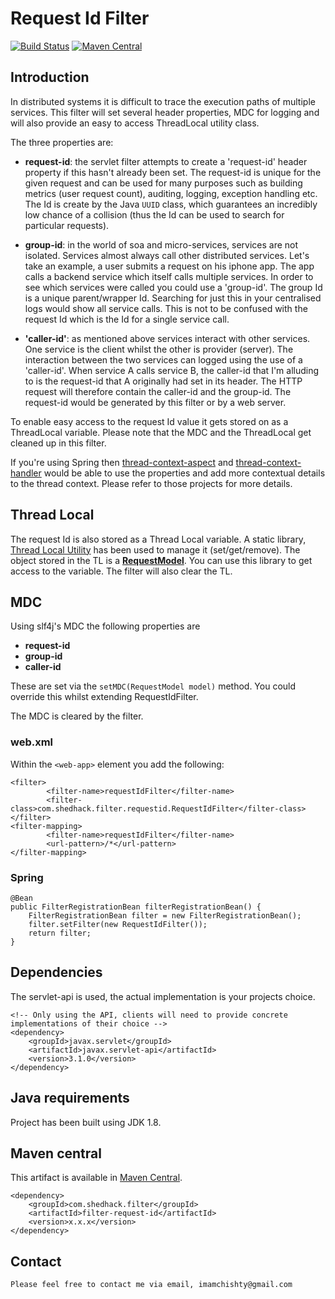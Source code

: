 # Request Id Filter

[![Build Status](https://travis-ci.org/imamchishty/filter-request-id.svg?branch=master "filter-request-id")](https://travis-ci.org/imamchishty/filter-request-id) [![Maven Central](https://maven-badges.herokuapp.com/maven-central/com.shedhack.filter/filter-request-id/badge.svg?style=plastic)](https://maven-badges.herokuapp.com/maven-central/com.shedhack.filter/filter-request-id)

## Introduction
In distributed systems it is difficult to trace the execution paths of multiple services.
This filter will set several header properties, MDC for logging and will also provide an easy to access ThreadLocal utility class.

The three properties are:

- __request-id__: the servlet filter attempts to create a 'request-id' header property 
if this hasn't already been set. The request-id is unique for the given request and can be used
for many purposes such as building metrics (user request count), auditing,
logging, exception handling etc. The Id is create by the Java `UUID` class, which guarantees an
incredibly low chance of a collision (thus the Id can be used to search for particular requests).

- __group-id__: in the world of soa and micro-services, services are not isolated. Services almost
always call other distributed services. Let's take an example, a user submits a request on his
iphone app. The app calls a backend service which itself calls multiple services. In order to see
which services were called you could use a 'group-id'. The group Id is a unique parent/wrapper Id.
Searching for just this in your centralised logs would show all service calls. This is not to be
confused with the request Id which is the Id for a single service call.

- __'caller-id'__: as mentioned above services interact with other services. One service is the client
whilst the other is provider (server). The interaction between the two services can logged
using the use of a 'caller-id'. When service A calls service B, the caller-id that I'm
alluding to is the request-id that A originally had set in its header. The HTTP request
will therefore contain the caller-id and the group-id. The request-id would be generated by this
filter or by a web server.
 
To enable easy access to the request Id value it gets stored on as a ThreadLocal variable.
Please note that the MDC and the ThreadLocal get cleaned up in this filter.

If you're using Spring then [thread-context-aspect](https://github.com/imamchishty/thread-context-aspect) and [thread-context-handler](https://github.com/imamchishty/thread-context-handler) would be able to use the properties and add more contextual details to the thread context. Please refer to those projects for more details.

## Thread Local

The request Id is also stored as a Thread Local variable. A static library, [Thread Local Utility](https://github.com/imamchishty/filter-request-id/blob/master/src/main/java/com/shedhack/filter/requestid/helper/RequestHelper.java) has been used to manage it (set/get/remove). The object stored in the TL is a [__RequestModel__](https://github.com/imamchishty/filter-request-id/blob/master/src/main/java/com/shedhack/filter/requestid/model/RequestModel.java).
You can use this library to get access to the variable. The filter will also clear the TL. 

## MDC

Using slf4j's MDC the following properties are 

- __request-id__
- __group-id__
- __caller-id__

These are set via the `setMDC(RequestModel model)` method. You could override this whilst extending RequestIdFilter. 

The MDC is cleared by the filter.

### web.xml

Within the `<web-app>` element you add the following:

	<filter> 
    		<filter-name>requestIdFilter</filter-name>
    		<filter-class>com.shedhack.filter.requestid.RequestIdFilter</filter-class> 
  	</filter> 
  	<filter-mapping> 
    		<filter-name>requestIdFilter</filter-name>
    		<url-pattern>/*</url-pattern> 
  	</filter-mapping> 

### Spring

    @Bean
    public FilterRegistrationBean filterRegistrationBean() {
        FilterRegistrationBean filter = new FilterRegistrationBean();
        filter.setFilter(new RequestIdFilter());
        return filter;
    }

## Dependencies

The servlet-api is used, the actual implementation is your projects choice.

    <!-- Only using the API, clients will need to provide concrete implementations of their choice -->
    <dependency>
        <groupId>javax.servlet</groupId>
        <artifactId>javax.servlet-api</artifactId>
        <version>3.1.0</version>
    </dependency>
        
## Java requirements

Project has been built using JDK 1.8.

## Maven central

This artifact is available in [Maven Central](https://maven-badges.herokuapp.com/maven-central/com.shedhack.filter/filter-request-id).
 
    <dependency>
        <groupId>com.shedhack.filter</groupId>
        <artifactId>filter-request-id</artifactId>
        <version>x.x.x</version>
    </dependency>    


Contact
-------

	Please feel free to contact me via email, imamchishty@gmail.com
